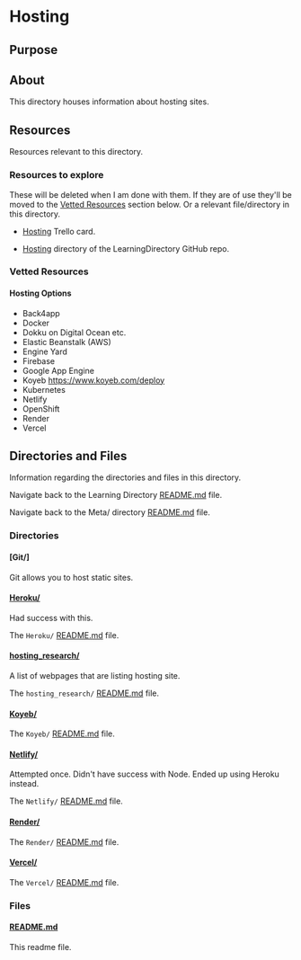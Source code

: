 # Hosting

## Purpose

<!-- The purpose of this directory is to [...]. -->

## About

This directory houses information about hosting sites.

<!-- [Some information about this directory.] -->

## Resources

Resources relevant to this directory.

### Resources to explore

These will be deleted when I am done with them. If they are of use they'll be moved to the [Vetted Resources](#vetted-resources) section below. Or a relevant file/directory in this directory.

- [Hosting](https://trello.com/c/Z6kPD3vr/573-hosting) Trello card.

- [Hosting](https://github.com/JamieBort/LearningDirectory/tree/master/Hosting) directory of the LearningDirectory GitHub repo.

### Vetted Resources

#### Hosting Options

- Back4app
- Docker
- Dokku on Digital Ocean etc.
- Elastic Beanstalk (AWS)
- Engine Yard
- Firebase
- Google App Engine
- Koyeb https://www.koyeb.com/deploy
- Kubernetes
- Netlify
- OpenShift
- Render
- Vercel

## Directories and Files

Information regarding the directories and files in this directory.

<!-- Navigate back to the [parent_readme_file/ README.md](../README.md) -->

Navigate back to the Learning Directory [README.md](../README.md) file.

Navigate back to the Meta/ directory [README.md](../Meta/README.md) file.

### Directories

#### [Git/]

Git allows you to host static sites.

#### [Heroku/](./Heroku/)

Had success with this.

The `Heroku/` [README.md](./Heroku/README.md) file.

#### [hosting_research/](./hosting_research/)

A list of webpages that are listing hosting site.

The `hosting_research/` [README.md](./hosting_research/README.md) file.

#### [Koyeb/](./Koyeb/)

<!-- [About_this_directory.]

[More_info_about_this_directory.] -->

The `Koyeb/` [README.md](./Koyeb/README.md) file.

#### [Netlify/](./Netlify/)

Attempted once. Didn't have success with Node. Ended up using Heroku instead.

The `Netlify/` [README.md](./Netlify/README.md) file.

#### [Render/](./Render/)

<!-- [About_this_directory.]

[More_info_about_this_directory.] -->

The `Render/` [README.md](./Render/README.md) file.

#### [Vercel/](./Vercel/)

<!-- [About_this_directory.]

[More_info_about_this_directory.] -->

The `Vercel/` [README.md](./Vercel/README.md) file.

### Files

<!-- #### [name_of_other_file_in_here.extension]()

[About_this_file.]

[More_info_about_this_file.] -->

#### [README.md](./README.md)

This readme file.
